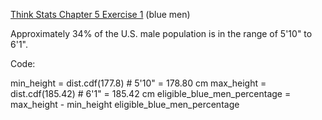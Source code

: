 [Think Stats Chapter 5 Exercise 1](http://greenteapress.com/thinkstats2/html/thinkstats2006.html#toc50) (blue men)

>> 
Approximately 34% of the U.S. male population is in the range of 5'10" to 6'1".

Code:



min_height = dist.cdf(177.8) # 5'10" = 178.80 cm
max_height = dist.cdf(185.42) # 6'1" = 185.42 cm
eligible_blue_men_percentage = max_height - min_height
eligible_blue_men_percentage
